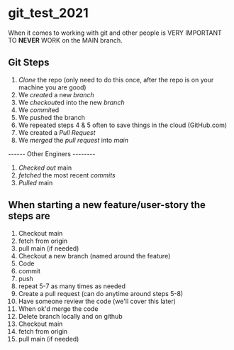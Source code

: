 # git_test_2021

When it comes to working with git and other people is VERY IMPORTANT TO **NEVER** WORK on the MAIN branch.

## Git Steps

1. *Clone* the repo (only need to do this once, after the repo is on your machine you are good)
2. We *create*d a new *branch*
3. We *checkout*ed into the new *branch*
4. We *commit*ed
5. We *push*ed the branch
6. We repeated steps 4 & 5 often to save things in the cloud (GitHub.com)
7. We created a *Pull Request*
8. We *merged* the *pull request* into *main*

------ Other Enginers --------
1. *Checked out* main
2. *fetched* the most recent *commits*
3. *Pulled* main

## When starting a new feature/user-story the steps are
1. Checkout main
2. fetch from origin
3. pull main (if needed)
4. Checkout a new branch (named around the feature)
5. Code
6. commit
7. push
8. repeat 5-7 as many times as needed
9. Create a pull request (can do anytime around steps 5-8)
10. Have someone review the code (we'll cover this later)
11. When ok'd merge the code
12. Delete branch locally and on github
12. Checkout main
13. fetch from origin
14. pull main (if needed)
